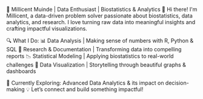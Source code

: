 🚀 Millicent Muinde | Data Enthusiast | Biostatistics & Analytics
👋 Hi there! I'm Millicent, a data-driven problem solver passionate about biostatistics, data analytics, and research. I love turning raw data into meaningful insights and crafting impactful visualizations.

🔍 What I Do:
📊 Data Analysis | Making sense of numbers with R, Python & SQL
📑 Research & Documentation | Transforming data into compelling reports
📉 Statistical Modeling | Applying biostatistics to real-world challenges
🎨 Data Visualization | Storytelling through beautiful graphs & dashboards

🌱 Currently Exploring: Advanced Data Analytics & its impact on decision-making
💡 Let’s connect and build something impactful! 

